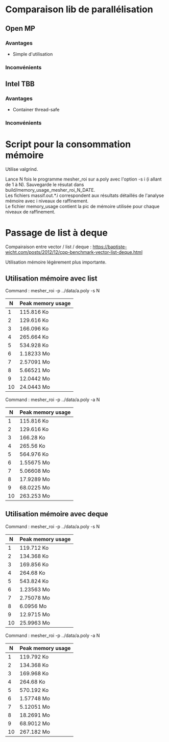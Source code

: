 # Comparaison lib de parallélisation

## Open MP

### Avantages
* Simple d'utilisation
 
### Inconvénients

## Intel TBB

### Avantages
* Container thread-safe

### Inconvénients

# Script pour la consommation mémoire

Utilise valgrind.  

Lance N fois le programme mesher_roi sur a.poly avec l'option -s i (i allant de 1 à N).
Sauvegarde le résutat dans build/memory_usage_mesher_roi_N_DATE.  
Les fichiers massif.out.*.i correspondent aux résultats détaillés de l'analyse mémoire avec i niveaux de raffinement.  
Le fichier memory_usage contient la pic de mémoire utilisée pour chaque niveaux de raffinement.

# Passage de list à deque

Compairaison entre vector / list / deque : https://baptiste-wicht.com/posts/2012/12/cpp-benchmark-vector-list-deque.html  

Utilisation mémoire légèrement plus importante.

## Utilisation mémoire avec list

Command : mesher_roi -p ../data/a.poly -s N

|N  | Peak memory usage|
|---|------------------|
|1  | 115.816 Ko|
|2  | 129.616 Ko|  
|3  | 166.096 Ko|  
|4  | 265.664 Ko|  
|5  | 534.928 Ko|  
|6  | 1.18233 Mo|  
|7  | 2.57091 Mo|  
|8  | 5.66521 Mo|  
|9  | 12.0442 Mo|  
|10 | 24.0443 Mo|  


Command : mesher_roi -p ../data/a.poly -a N

|N  | Peak memory usage|
|---|------------------|
1  | 115.816 Ko
2  | 129.616 Ko
3  | 166.28 Ko
4  | 265.56 Ko
5  | 564.976 Ko
6  | 1.55675 Mo
7  | 5.06608 Mo
8  | 17.9289 Mo
9  | 68.0225 Mo
10 | 263.253 Mo


## Utilisation mémoire avec deque


Command : mesher_roi -p ../data/a.poly -s N

|N  | Peak memory usage|
|---|------------------|
|1  | 119.712 Ko|
|2  | 134.368 Ko|
|3  | 169.856 Ko|
|4  | 264.68 Ko|
|5  | 543.824 Ko|
|6  | 1.23563 Mo|
|7  | 2.75078 Mo|
|8  | 6.0956 Mo|
|9  | 12.9715 Mo|
|10 | 25.9963 Mo|

Command : mesher_roi -p ../data/a.poly -a N

|N  | Peak memory usage|
|---|------------------|
1  | 119.792 Ko
2  | 134.368 Ko
3  | 169.968 Ko
4  | 264.68 Ko
5  | 570.192 Ko
6  | 1.57748 Mo
7  | 5.12051 Mo
8  | 18.2691 Mo
9  | 68.9012 Mo
10 | 267.182 Mo




